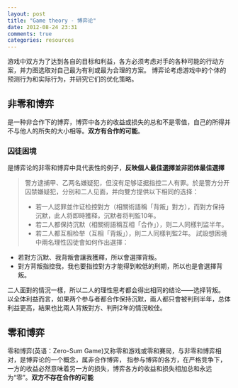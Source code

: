 ```yaml
---
layout: post
title: "Game theory - 博弈论"
date: 2012-08-24 23:31
comments: true
categories: resources
---
```

 
游戏中双方为了达到各自的目标和利益，各方必须考虑对手的各种可能的行动方案，并力图选取对自己最为有利或最为合理的方案。
博弈论考虑游戏中的个体的预测行为和实际行为，并研究它们的优化策略。
 <!-- more -->

## 非零和博弈
是一种非合作下的博弈，博弈中各方的收益或损失的总和不是零值，自己的所得并不与他人的所失的大小相等。**双方有合作的可能**。

### 囚徒困境
是博弈论的非零和博弈中具代表性的例子，**反映個人最佳選擇並非团体最佳選擇**
> 警方逮捕甲、乙两名嫌疑犯，但沒有足够证据指控二人有罪。於是警方分开囚禁嫌疑犯，分别和二人见面，并向雙方提供以下相同的选择：
> - 若一人認罪並作证检控對方（相關術語稱「背叛」對方），而對方保持沉默，此人将即時獲释，沉默者将判監10年。
> - 若二人都保持沉默（相關術語稱互相「合作」），则二人同樣判监半年。	
> - 若二人都互相检举（互相「背叛」），則二人同樣判監2年。	
試設想困境中兩名理性囚徒會如何作出選擇：	
- 若對方沉默、我背叛會讓我獲釋，所以會選擇背叛。
- 對方背叛指控我，我也要指控對方才能得到較低的刑期，所以也是會選擇背叛。

二人面對的情況一樣，所以二人的理性思考都会得出相同的结论——选择背叛。
以全体利益而言，如果两个参与者都合作保持沉默，兩人都只會被判刑半年，总体利益更高，結果也比兩人背叛對方、判刑2年的情況較佳。

## 零和博弈
零和博弈(英语：Zero-Sum Game)又称零和游戏或零和賽局，与非零和博弈相对，是博弈论的一个概念，属非合作博弈，
指参与博弈的各方，在严格竞争下，一方的收益必然意味着另一方的损失，博弈各方的收益和损失相加总和永远为“零”。**双方不存在合作的可能**
